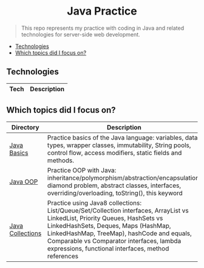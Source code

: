 <h1 align="center">
Java Practice
</h1>

> This repo represents my practice with coding in Java and related technologies for server-side web development.

- [Technologies](#technologies)
- [Which topics did I focus on?](#which-topics-did-i-focus-on)

## Technologies

| Tech | Description |
| - | - |

## Which topics did I focus on?

| Directory                                  | Description                                                                                                                                                                                                                                                                                                          |
|--------------------------------------------|----------------------------------------------------------------------------------------------------------------------------------------------------------------------------------------------------------------------------------------------------------------------------------------------------------------------|
| [Java Basics](./week1/d2-java/)            | Practice basics of the Java language: variables, data types, wrapper classes, immutability, String pools, control flow, access modifiers, static fields and methods.                                                                                                                                                 |
| [Java OOP](./week1/d3-oop/)                | Practice OOP with Java: inheritance/polymorphism/abstraction/encapsulation, diamond problem, abstract classes, interfaces, overriding/overloading, toString(), this keyword                                                                                                                                          |
| [Java Collections](./week1/d4-collections) | Practice using Java8 collections: List/Queue/Set/Collection interfaces, ArrayList vs LinkedList, Priority Queues, HashSets vs LinkedHashSets, Deques, Maps (HashMap, LinkedHashMap, TreeMap), hashCode and equals, Comparable vs Comparator interfaces, lambda expressions, functional interfaces, method references |
